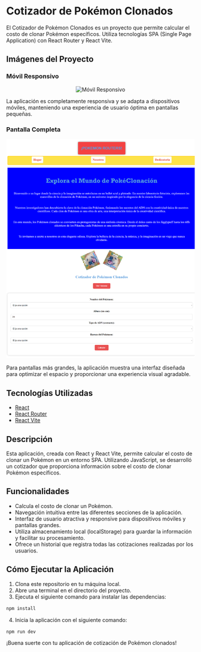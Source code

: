 # Cotizador de Pokémon Clonados

El Cotizador de Pokémon Clonados es un proyecto que permite calcular el costo de clonar Pokémon específicos. Utiliza tecnologías SPA (Single Page Application) con React Router y React Vite.

## Imágenes del Proyecto

### Móvil Responsivo
<div style="text-align: center;">
  <img src="https://github.com/HectorDanielAyarachiFuentes/COTIZADOR-POKEMON-CLONADOS/raw/main/Fotos%20Readme/mobil-reponsivo.gif" alt="Móvil Responsivo" />
</div>


La aplicación es completamente responsiva y se adapta a dispositivos móviles, manteniendo una experiencia de usuario óptima en pantallas pequeñas.

### Pantalla Completa
![Pantalla Completa](https://github.com/HectorDanielAyarachiFuentes/COTIZADOR-POKEMON-CLONADOS/raw/main/Fotos%20Readme/pantalla-completa.png)

Para pantallas más grandes, la aplicación muestra una interfaz diseñada para optimizar el espacio y proporcionar una experiencia visual agradable.

## Tecnologías Utilizadas
- [React](https://reactjs.org/)
- [React Router](https://reactrouter.com/)
- [React Vite](https://vitejs.dev/)

## Descripción
Esta aplicación, creada con React y React Vite, permite calcular el costo de clonar un Pokémon en un entorno SPA. Utilizando JavaScript, se desarrolló un cotizador que proporciona información sobre el costo de clonar Pokémon específicos.

## Funcionalidades
- Calcula el costo de clonar un Pokémon.
- Navegación intuitiva entre las diferentes secciones de la aplicación.
- Interfaz de usuario atractiva y responsive para dispositivos móviles y pantallas grandes.
- Utiliza almacenamiento local (localStorage) para guardar la información y facilitar su procesamiento.
- Ofrece un historial que registra todas las cotizaciones realizadas por los usuarios.

## Cómo Ejecutar la Aplicación
1. Clona este repositorio en tu máquina local.
2. Abre una terminal en el directorio del proyecto.
3. Ejecuta el siguiente comando para instalar las dependencias:
```bash
npm install
```
4. Inicia la aplicación con el siguiente comando:

```bash
npm run dev
```

¡Buena suerte con tu aplicación de cotización de Pokémon clonados!



